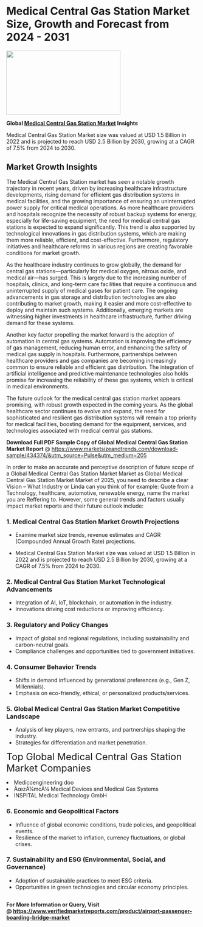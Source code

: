 <H1>Medical Central Gas Station Market Size, Growth and Forecast from 2024 - 2031</H1><img class="aligncenter size-medium wp-image-584254" src="https://thirdeyenews.in/wp-content/uploads/2024/09/Global-Market-Research-300x168.jpeg" alt="" width="300" height="168" /><p><strong>Global&nbsp;<a href="https://www.marketsizeandtrends.com/download-sample/434374/&amp;utm_source=Pulse&amp;utm_medium=205">Medical Central Gas Station Market</a> Insights</strong></p><p>Medical Central Gas Station Market size was valued at USD 1.5 Billion in 2022 and is projected to reach USD 2.5 Billion by 2030, growing at a CAGR of 7.5% from 2024 to 2030.</p><p><h2>Market Growth Insights</h2> <p>The Medical Central Gas Station market has seen a notable growth trajectory in recent years, driven by increasing healthcare infrastructure developments, rising demand for efficient gas distribution systems in medical facilities, and the growing importance of ensuring an uninterrupted power supply for critical medical operations. As more healthcare providers and hospitals recognize the necessity of robust backup systems for energy, especially for life-saving equipment, the need for medical central gas stations is expected to expand significantly. This trend is also supported by technological innovations in gas distribution systems, which are making them more reliable, efficient, and cost-effective. Furthermore, regulatory initiatives and healthcare reforms in various regions are creating favorable conditions for market growth. </p> <p>As the healthcare industry continues to grow globally, the demand for central gas stations—particularly for medical oxygen, nitrous oxide, and medical air—has surged. This is largely due to the increasing number of hospitals, clinics, and long-term care facilities that require a continuous and uninterrupted supply of medical gases for patient care. The ongoing advancements in gas storage and distribution technologies are also contributing to market growth, making it easier and more cost-effective to deploy and maintain such systems. Additionally, emerging markets are witnessing higher investments in healthcare infrastructure, further driving demand for these systems.</p> <p>Another key factor propelling the market forward is the adoption of automation in central gas systems. Automation is improving the efficiency of gas management, reducing human error, and enhancing the safety of medical gas supply in hospitals. Furthermore, partnerships between healthcare providers and gas companies are becoming increasingly common to ensure reliable and efficient gas distribution. The integration of artificial intelligence and predictive maintenance technologies also holds promise for increasing the reliability of these gas systems, which is critical in medical environments.</p> <p>The future outlook for the medical central gas station market appears promising, with robust growth expected in the coming years. As the global healthcare sector continues to evolve and expand, the need for sophisticated and resilient gas distribution systems will remain a top priority for medical facilities, boosting demand for the equipment, services, and technologies associated with medical central gas stations.</p> <p></p><p><span class=""><strong>Download Full PDF Sample Copy of Global Medical Central Gas Station Market Report</strong> @ <a href="https://www.marketsizeandtrends.com/download-sample/434374/&amp;utm_source=Pulse&amp;utm_medium=205" target="_blank">https://www.marketsizeandtrends.com/download-sample/434374/&amp;utm_source=Pulse&amp;utm_medium=205</a></span></p><p>In order to make an accurate and perceptive description of future scope of a Global&nbsp;Medical Central Gas Station Market Market as Global&nbsp;Medical Central Gas Station Market Market of 2025, you need to describe a clear Vision &ndash; What Industry or Linda can you think of for example: Quote from a Technology, healthcare, automotive, renewable energy, name the market you are Reffering to. However, some general trends and factors usually impact market reports and their future outlook include:</p><h3>1.&nbsp;<strong>Medical Central Gas Station Market Growth Projections</strong></h3><ul><li>Examine market size trends, revenue estimates and CAGR (Compounded Annual Growth Rate) projections.</li><li><p>Medical Central Gas Station Market size was valued at USD 1.5 Billion in 2022 and is projected to reach USD 2.5 Billion by 2030, growing at a CAGR of 7.5% from 2024 to 2030.</p></li></ul><h3>2.&nbsp;<strong>Medical Central Gas Station Market Technological Advancements</strong></h3><ul><li>Integration of AI, IoT, blockchain, or automation in the industry.</li><li>Innovations driving cost reductions or improving efficiency.</li></ul><h3>3.&nbsp;<strong>Regulatory and Policy Changes</strong></h3><ul><li>Impact of global and regional regulations, including sustainability and carbon-neutral goals.</li><li>Compliance challenges and opportunities tied to government initiatives.</li></ul><h3>4.&nbsp;<strong>Consumer Behavior Trends</strong></h3><ul><li>Shifts in demand influenced by generational preferences (e.g., Gen Z, Millennials).</li><li>Emphasis on eco-friendly, ethical, or personalized products/services.</li></ul><h3>5.&nbsp;<strong>Global Medical Central Gas Station Market Competitive Landscape</strong></h3><ul><li>Analysis of key players, new entrants, and partnerships shaping the industry.</li><li>Strategies for differentiation and market penetration.</li></ul><p data-pm-slice="1 1 []"><span style="color: inherit; font-family: inherit; font-size: 25px;">Top Global Medical Central Gas Station Market Companies</span></p><div class="" data-test-id=""><p><li>Medicoengineering doo</li><li> ÃœzÃ¼mcÃ¼ Medical Devices and Medical Gas Systems</li><li> INSPITAL Medical Technology GmbH</li></p></div><h3>6.&nbsp;<strong>Economic and Geopolitical Factors</strong></h3><ul><li>Influence of global economic conditions, trade policies, and geopolitical events.</li><li>Resilience of the market to inflation, currency fluctuations, or global crises.</li></ul><h3>7.&nbsp;<strong>Sustainability and ESG (Environmental, Social, and Governance)</strong></h3><ul><li>Adoption of sustainable practices to meet ESG criteria.</li><li>Opportunities in green technologies and circular economy principles.</li></ul><h2><strong style="font-size: 14px;">For More Information or Query, Visit @&nbsp;</strong><a style="background-color: #ffffff; font-size: 14px;" href="https://www.marketsizeandtrends.com/report/medical-central-gas-station-market/" target="_blank">https://www.verifiedmarketreports.com/product/airport-passenger-boarding-bridge-market</a></h2>

